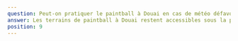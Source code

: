 ```yaml
---
question: Peut-on pratiquer le paintball à Douai en cas de météo défavorable ?
answer: Les terrains de paintball à Douai restent accessibles sous la plupart des conditions météorologiques. En cas de météo extrême, la session peut être reportée ou adaptée pour garantir la sécurité et le confort de tous. L’équipe veille à offrir une expérience agréable, quelles que soient les conditions climatiques.
position: 9
---
```

